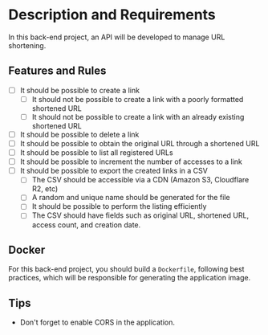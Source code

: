 # Description and Requirements

In this back-end project, an API will be developed to manage URL shortening.

## Features and Rules

- [ ]  It should be possible to create a link
    - [ ]  It should not be possible to create a link with a poorly formatted shortened URL
    - [ ]  It should not be possible to create a link with an already existing shortened URL
- [ ]  It should be possible to delete a link
- [ ]  It should be possible to obtain the original URL through a shortened URL
- [ ]  It should be possible to list all registered URLs
- [ ]  It should be possible to increment the number of accesses to a link
- [ ]  It should be possible to export the created links in a CSV
    - [ ]  The CSV should be accessible via a CDN (Amazon S3, Cloudflare R2, etc)
    - [ ]  A random and unique name should be generated for the file
    - [ ]  It should be possible to perform the listing efficiently
    - [ ]  The CSV should have fields such as original URL, shortened URL, access count, and creation date.

## Docker

For this back-end project, you should build a `Dockerfile`, following best practices, which will be responsible for generating the application image.

## Tips

- Don't forget to enable CORS in the application.
